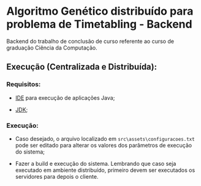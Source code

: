 # Algoritmo Genético distribuído para problema de Timetabling - Backend

Backend do trabalho de conclusão de curso referente ao curso de graduação Ciência da Computação.

## Execução (Centralizada e Distribuída):

### Requisitos:

- [IDE](https://www.jetbrains.com/pt-br/idea/download) para execução de aplicações Java;

- [JDK](https://www.oracle.com/br/java/technologies/javase-jdk11-downloads.html);

### Execução:

- Caso desejado, o arquivo localizado em `src\assets\configuracoes.txt` pode ser editado para alterar os valores dos parâmetros de execução do sistema;

- Fazer a build e execução do sistema. Lembrando que caso seja executado em ambiente distribuído, primeiro devem ser executados os servidores para depois o cliente.
